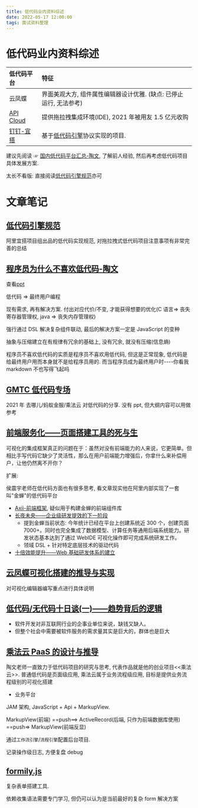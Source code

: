 ```yaml
---
title: 低代码业内资料综述
date: 2022-05-17 12:00:00
tags: 面试资料整理
---
```


# 低代码业内资料综述

| 低代码平台                                    | 特征                                                               |
| :-------------------------------------------- | :----------------------------------------------------------------- |
| 云凤蝶                                        | 界面美观大方, 组件属性编辑器设计优雅. (缺点: 已停止运行, 无法参考) |
| [API Cloud](https://www.apicloud.com/studio3) | 提供拖拉拽集成环境(IDE), 2021 年被用友 1.5 亿元收购                |
| [钉钉-宜搭](https://www.aliwork.com/)         | 基于[低代码引擎](https://lowcode-engine.cn/lowcode)协议实现的项目. |

建议先阅读 ☞ [国内低代码平台汇总-陶文](https://github.com/taowen/awesome-lowcode), 了解前人经验, 然后再考虑低代码项目具体发展方案.

太长不看版: 直接阅读[低代码引擎规范](https://lowcode-engine.cn/lowcode)亦可

# 文章笔记

## [低代码引擎规范](https://lowcode-engine.cn/lowcode)

阿里宜搭项目组出品的低代码实现规范, 对拖拉拽式低代码项目注意事项有非常完善的总结

## [程序员为什么不喜欢低代码-陶文](https://zhuanlan.zhihu.com/p/377234404)

查看[ppt](https://www.cnnews.today/showArticle?main_id=cc51032f7f5455c7efe410e71037985c)

低代码 => 最终用户编程

现有需求, 再有解决方案. 付出对应代价/不变, 才能获得想要的优化(C 语言=> 丧失寄存器管理权, java => 丧失内存管理权)

强行通过 DSL 解决复杂组件联动, 最后的解决方案一定是 JavaScript 的变种

抽象与压缩建立在有规律有冗余的基础上, 没有冗余, 就没有压缩(信息熵)

程序员不喜欢低代码的实质是程序员不喜欢用低代码, 但这是正常现象, 低代码是给最终用户用而本身就不是给程序员用的. 而当程序员成为最终用户时----你看我 markdown 不也写得飞起吗

## [GMTC 低代码专场](http://giac-history.msup.com.cn/Giac/schedule/subject?id=5100)

2021 年 去哪儿/蚂蚁金服/乘法云 对低代码的分享. 没有 ppt, 但大纲内容可以用做参考

## [前端服务化——页面搭建工具的死与生](https://www.cnblogs.com/sskyy/p/6496287.html)

可视化的集成框架真正的问题在于：虽然对没有前端能力的人来说，它更简单。但相比手写代码它缺少了灵活性，那么在用户前端能力增强后，你拿什么来补偿用户，让他仍然离不开你？

扩展:

侯震宇老师在低代码方面也有很多思考, 看文章现实他在阿里内部实现了一套叫"金蝉"的低代码平台

- [Axii-前端框架](https://axii.js.org/index.zh-cn.html), 疑似用于构建金蝉的前端组件库
- [长夜未央——企业级研发提效的下一阶段](https://zhuanlan.zhihu.com/p/66474056)
  - 提到金蝉当前状态: 今年统计已经在平台上创建系统近 300 个，创建页面 7000+。同时也完全集成了数据模型、计算任务等通用后端系统能力。研发状态基本达到了通过 WebIDE 可视化操作即可完成系统研发工作。
  - 领域 DSL + 针对特定底层技术的驱动代码
- [十倍效能提升——Web 基础研发体系的建立](https://zhuanlan.zhihu.com/p/34790596)

## [云凤蝶可视化搭建的推导与实现](https://zhuanlan.zhihu.com/p/90746742)

对可视化编辑器编写重点进行具体说明

## [低代码/无代码十日谈(一)——趋势背后的逻辑](https://zhuanlan.zhihu.com/p/470015215)

- 软件开发对非互联网行业的企事业单位来说，缺钱又缺人。
- 但整个社会中需要被软件服务的需求量其实是巨大的，群体也是巨大

## [乘法云 PaaS 的设计与推导](https://chengfayun.com/middle-office/design)

陶文老师一直致力于低代码项目的研究与思考, 代表作品就是他的创业项目<<乘法云>>. 普通低代码是页面级应用, 乘法云属于业务流程级应用, 目标是提供业务流程级别的可视化搭建

- 业务平台

JAM 架构, JavaScript + Api + MarkupView.

MarkupView(前端) ==push==> ActiveRecord(后端, 只作为前端数据库使用) ==push=> MarkupView(前端反显)

通过`工作流引擎`/`流程引擎`配置后台项目.

记录操作级日志, 方便复盘 debug

## [formily.js](https://github.com/alibaba/formily/blob/formily_next/README.zh-cn.md)

复杂表单搭建工具.

依赖收集语法需要专门学习, 但仍可以认为是当前最好的复杂 form 解决方案
